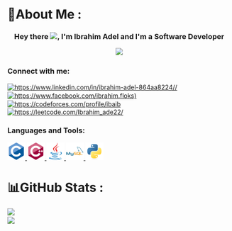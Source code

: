 # 💫About Me :

<h3 align="center">   Hey there
  <img src="https://media.giphy.com/media/hvRJCLFzcasrR4ia7z/giphy.gif" width="30"/>, I'm Ibrahim Adel and I'm a Software Developer </h3> 

<div id="header" align="center">
  <img src="https://media.giphy.com/media/jdPMeyv9rn0hZHh8n9/giphy.gif" width="180" />
</div>

<h3 align="left">Connect with me:</h3>
<p align="left">
<a href="https://www.linkedin.com/in/ibrahim-adel-864aa8224//" target="blank"><img align="center" src="https://raw.githubusercontent.com/rahuldkjain/github-profile-readme-generator/master/src/images/icons/Social/linked-in-alt.svg" alt="https://www.linkedin.com/in/ibrahim-adel-864aa8224//" height="30" width="40" /></a>
<a href="https://www.facebook.com/ibrahim.floks" target="blank"><img align="center" src="https://raw.githubusercontent.com/rahuldkjain/github-profile-readme-generator/master/src/images/icons/Social/facebook.svg" alt="https://www.facebook.com/ibrahim.floks)" height="30" width="40" /></a>
<a href="https://codeforces.com/profile/IBAIB" target="blank"><img align="center" src="https://raw.githubusercontent.com/rahuldkjain/github-profile-readme-generator/master/src/images/icons/Social/codeforces.svg" alt="https://codeforces.com/profile/ibaib" height="40" width="40" /></a>
  <a href="https://leetcode.com/Ibrahim_ade22/" target="blank"><img align="center" src="https://cdn-1.webcatalog.io/catalog/leetcode/leetcode-icon.png" alt="https://leetcode.com/Ibrahim_ade22/" height="40" width="40" /></a>
  
</p>

<h3 align="left">Languages and Tools:</h3>
<p align="left"> <a href="https://www.cprogramming.com/" target="_blank" rel="noreferrer"> <img src="https://raw.githubusercontent.com/devicons/devicon/master/icons/c/c-original.svg" alt="c" width="40" height="40"/> </a> <a href="https://www.w3schools.com/cpp/" target="_blank" rel="noreferrer"> <img src="https://raw.githubusercontent.com/devicons/devicon/master/icons/cplusplus/cplusplus-original.svg" alt="cplusplus" width="40" height="40"/> </a> <a href="https://www.java.com" target="_blank" rel="noreferrer"> <img src="https://raw.githubusercontent.com/devicons/devicon/master/icons/java/java-original.svg" alt="java" width="40" height="40"/> </a> <a href="https://www.mysql.com/" target="_blank" rel="noreferrer"> <img src="https://raw.githubusercontent.com/devicons/devicon/master/icons/mysql/mysql-original-wordmark.svg" alt="mysql" width="40" height="40"/> </a> <a href="https://www.python.org" target="_blank" rel="noreferrer"> <img src="https://raw.githubusercontent.com/devicons/devicon/master/icons/python/python-original.svg" alt="python" width="40" height="40"/> </a> </p>

# 📊GitHub Stats :
![](https://github-readme-stats.vercel.app/api?username=Ibrahim-Adel-20190008&theme=radical&hide_border=false&include_all_commits=false&count_private=false)<br/>
![](https://github-readme-streak-stats.herokuapp.com/?user=Ibrahim-Adel-20190008&theme=radical&hide_border=false)<br/>
